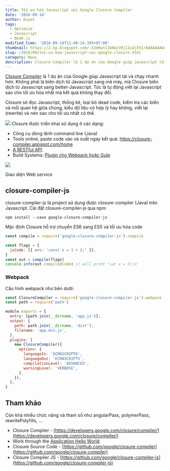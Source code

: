 ```yaml
---
title: Tối ưu hóa Javascript với Google Closure Compiler
date: '2016-09-14'
author: Duyet
tags:
  - Optimize
  - Javascript
  - Node.js
modified_time: '2016-09-14T11:46:14.393+07:00'
thumbnail: https://2.bp.blogspot.com/-XJmHynlIbNA/V9jI1Lbj5hI/AAAAAAAAduA/igD5n31EEUcfvwq_Y06IX2cPgsuoEKxZQCK4B/s1600/image00.png
slug: /2016/09/toi-uu-hoa-javascript-voi-google-closure.html
category: News
description: Closure Compiler là 1 dự án của Google giúp Javascript tải và chạy nhanh hơn. Không phải là biên dịch từ Javascript sang mã máy, mà Closure biên dịch từ Javascript sang better-Javascript. Tức là tự động viết lại Javascript sao cho tối ưu hóa nhất mà kết quả không thay đổi.
---
```


[Closure Compiler](https://developers.google.com/closure/compiler/) là 1 dự án của Google giúp Javascript tải và chạy nhanh hơn. Không phải là biên dịch từ Javascript sang mã máy, mà Closure biên dịch từ Javascript sang better-Javascript. Tức là tự động viết lại Javascript sao cho tối ưu hóa nhất mà kết quả không thay đổi.

Closure sẽ đọc Javascript, thống kê, loại bỏ dead code, kiểm tra các biến và mối quan hệ giữa chúng, kiểu dữ liệu có hợp lý hay không, viết lại (rewrite) và nén sao cho tối ưu nhất có thể.

[![](https://2.bp.blogspot.com/-XJmHynlIbNA/V9jI1Lbj5hI/AAAAAAAAduA/igD5n31EEUcfvwq_Y06IX2cPgsuoEKxZQCK4B/s320/image00.png)](https://blog.duyet.net/2016/09/toi-uu-hoa-javascript-voi-google-closure.html)
Closure được triển khai sử dụng ở các dạng:

- Công cụ dòng lệnh command line (Java)
- Tools online, paste code vào và xuất ngay kết quả: [https://closure-compiler.appspot.com/home ](http://saveto.co/y2JGR5)
- [A RESTful API](https://developers.google.com/closure/compiler/docs/gettingstarted_api?csw=1).
- Build Systems: [Plugin cho Webpack hoặc Gulp](http://saveto.co/uRbdqp)

![](https://2.bp.blogspot.com/-Vt2-0KTh03o/V9jKPy7cOhI/AAAAAAAAduM/V1eWOzLo9pMSuSNHd2ccFhHtygyj4Ys2gCK4B/s1600/Screenshot%2Bfrom%2B2016-09-14%2B10-33-05.png)

Giao diện Web service

## closure-compiler-js

closure-compiler-js là project sử dụng được closure-compiler (Java) trên Javascript. Cài đặt closure-compiler-js qua npm

```
npm install --save google-closure-compiler-js
```

Mặc định Closure hỗ trợ chuyển ES6 sang ES5 và tối ưu hóa code

```js
const compile = require('google-closure-compiler-js').compile

const flags = {
  jsCode: [{ src: 'const x = 1 + 2;' }],
}
const out = compile(flags)
console.info(out.compiledCode) // will print 'var x = 3;\n'
```

### Webpack

Cấu hình webpack như bên dưới:

```js
const ClosureCompiler = require('google-closure-compiler-js').webpack
const path = require('path')

module.exports = {
  entry: [path.join(__dirname, 'app.js')],
  output: {
    path: path.join(__dirname, 'dist'),
    filename: 'app.min.js',
  },
  plugins: [
    new ClosureCompiler({
      options: {
        languageIn: 'ECMASCRIPT6',
        languageOut: 'ECMASCRIPT5',
        compilationLevel: 'ADVANCED',
        warningLevel: 'VERBOSE',
      },
    }),
  ],
}
```

## Tham khảo

Còn khá nhiều chức năng và tham số như angularPass, polymerPass, rewritePolyfills, ...

- Closure Compiler - [https://developers.google.com/closure/compiler/](https://developers.google.com/closure/compiler/)
- Work through the [Application Hello World](https://developers.google.com/closure/compiler/docs/gettingstarted_app).
- Closure Source Code - [https://github.com/google/closure-compiler](https://github.com/google/closure-compiler)
- Closure Compiler JS - [https://github.com/google/closure-compiler-js](https://github.com/google/closure-compiler-js)
